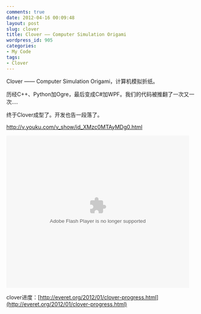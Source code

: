 ```yaml
---
comments: true
date: 2012-04-16 00:09:48
layout: post
slug: clover
title: Clover —— Computer Simulation Origami
wordpress_id: 905
categories:
- My Code
tags:
- Clover
---
```


Clover —— Computer Simulation Origami，计算机模拟折纸。

历经C++、Python加Ogre，最后变成C#加WPF。我们的代码被推翻了一次又一次....

终于Clover成型了。开发也告一段落了。

<http://v.youku.com/v_show/id_XMzc0MTAyMDg0.html>

<embed src="http://player.youku.com/player.php/sid/XMzc0MTAyMDg0/v.swf" allowFullScreen="true" quality="high" width="480" height="400" align="middle" allowScriptAccess="always" type="application/x-shockwave-flash"></embed>

clover进度：[http://everet.org/2012/01/clover-progress.html](http://everet.org/2012/01/clover-progress.html)


